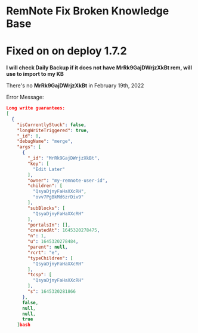 # RemNote Fix Broken Knowledge Base
# Fixed on on deploy 1.7.2
**I will check Daily Backup if it does not have MrRk9GajDWrjzXkBt rem, will use to import to my KB**

There's no **MrRk9GajDWrjzXkBt** in February 19th, 2022

Error Message:
```json
Long write guarantees:
[
  {
    "isCurrentlyStuck": false,
    "longWriteTriggered": true,
    "_id": 0,
    "debugName": "merge",
    "args": [
      {
        "_id": "MrRk9GajDWrjzXkBt",
        "key": [
          "Edit Later"
        ],
        "owner": "my-remnote-user-id",
        "children": [
          "QsyaDjnyFaHaXXcRH",
          "ovv7PgBkMd6zrDiv9"
        ],
        "subBlocks": [
          "QsyaDjnyFaHaXXcRH"
        ],
        "portalsIn": [],
        "createdAt": 1645320278475,
        "n": 1,
        "u": 1645320278484,
        "parent": null,
        "rcrt": "e",
        "typeChildren": [
          "QsyaDjnyFaHaXXcRH"
        ],
        "tcsp": [
          "QsyaDjnyFaHaXXcRH"
        ],
        "s": 1645320281866
      },
      false,
      null,
      null,
      true
    ]bash
```
